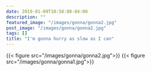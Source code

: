 ```yaml
---
date: 2019-01-09T10:58:08-04:00
description: ""
featured_image: "/images/gonna/gonna2.jpg"
post_image: "/images/gonna/gonna2.jpg"
tags: []
title: "I'm gonna hurry as slow as I can"
---
```


{{< figure src="/images/gonna/gonna2.jpg">}}
{{< figure src="/images/gonna/gonna1.jpg">}}